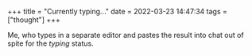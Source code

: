 +++
title = "Currently typing..."
date = 2022-03-23 14:47:34
tags = ["thought"]
+++

Me, who types in a separate editor and pastes the result into chat out of spite
for the *typing* status.
